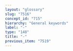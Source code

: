 ```yaml
---
layout: "glossary"
slug: "7516"
concept_id: "715"
hierarchy: "General keywords"
label: "-"
type: "148"
title: "-"
previous_item: "7519"
---
```


